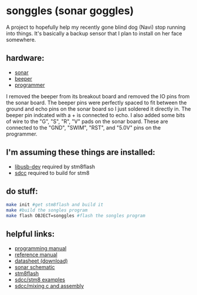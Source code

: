 # songgles (sonar goggles)
A project to hopefully help my recently gone blind dog (Navi) stop running into things. It's basically a backup sensor that I plan to install on her face somewhere.

## hardware:
- [sonar](https://www.velleman.eu/products/view/?id=435526)
- [beeper](https://www.velleman.eu/products/view/?id=435552)
- [programmer](https://www.amazon.com/ST-Link-Emulator-Downloader-Programming-Random/dp/B00RYVLN4U)

I removed the beeper from its breakout board and removed the IO pins from the sonar board. The beeper pins were perfectly spaced to fit between the ground and echo pins on the sonar board so I just soldered it directly in. The beeper pin indcated with a + is connected to echo. I also added some bits of wire to the "G", "S", "R", "V" pads on the sonar board. These are connected to the "GND", "SWIM", "RST", and "5.0V" pins on the programmer.

## I'm assuming these things are installed:
- [libusb-dev](https://libusb.info) required by stm8flash
- [sdcc](http://sdcc.sourceforge.net/) required to build for stm8

## do stuff:
```bash
make init #get stm8flash and build it
make #build the songles program
make flash OBJECT=songgles #flash the songles program
```

## helpful links:
- [programming manual](https://www.st.com/content/ccc/resource/technical/document/programming_manual/43/24/13/9a/89/df/45/ed/CD00161709.pdf/files/CD00161709.pdf/jcr:content/translations/en.CD00161709.pdf)
- [reference manual](https://www.st.com/content/ccc/resource/technical/document/reference_manual/9a/1b/85/07/ca/eb/4f/dd/CD00190271.pdf/files/CD00190271.pdf/jcr:content/translations/en.CD00190271.pdf)
- [datasheet (download)](https://www.st.com/resource/en/datasheet/stm8s003k3.pdf)
- [sonar schematic](https://www.velleman.eu/downloads/29/infosheets/vma306_scheme.pdf)
- [stm8flash](https://github.com/vdudouyt/stm8flash)
- [sdcc/stm8 examples](https://github.com/vdudouyt/sdcc-examples-stm8)
- [sdcc/mixing c and assembly](https://lujji.github.io/blog/mixing-c-and-assembly-on-stm8/)
